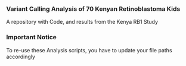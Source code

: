 ###  Variant Calling Analysis of 70 Kenyan Retinoblastoma Kids
A repository with Code, and results from the Kenya RB1 Study


### Important Notice

To re-use these Analysis scripts, you have to update your file paths accordingly






